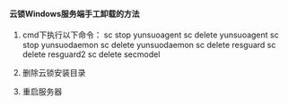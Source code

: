 #### 云锁Windows服务端手工卸载的方法

1. cmd下执行以下命令：
         sc stop yunsuoagent
         sc delete yunsuoagent
         sc stop yunsuodaemon
         sc delete yunsuodaemon
         sc delete resguard
         sc delete resguard2
         sc delete secmodel
2. 删除云锁安装目录

3. 重启服务器